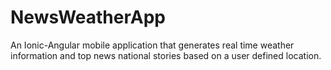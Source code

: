 # NewsWeatherApp
An Ionic-Angular mobile application that generates real time weather information and top news national stories based on a user defined location.
